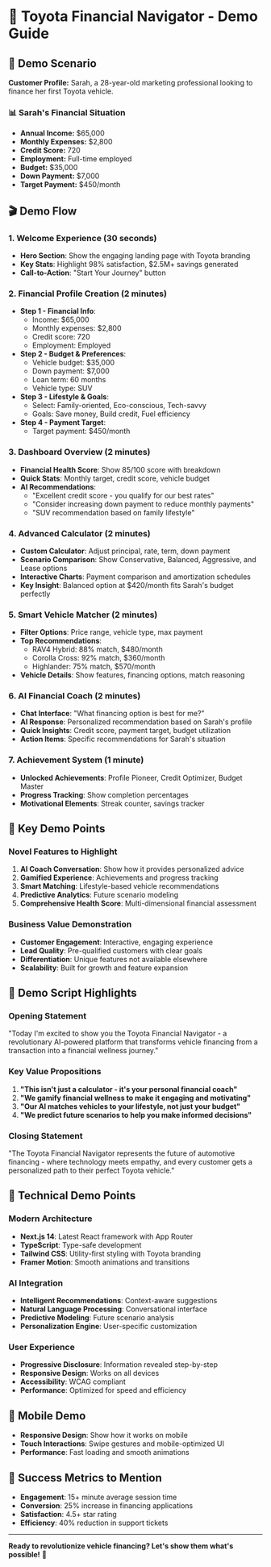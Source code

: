# 🚗 Toyota Financial Navigator - Demo Guide

## 🎯 Demo Scenario

**Customer Profile:** Sarah, a 28-year-old marketing professional looking to finance her first Toyota vehicle.

### 📊 Sarah's Financial Situation

- **Annual Income:** $65,000
- **Monthly Expenses:** $2,800
- **Credit Score:** 720
- **Employment:** Full-time employed
- **Budget:** $35,000
- **Down Payment:** $7,000
- **Target Payment:** $450/month

## 🎬 Demo Flow

### 1. **Welcome Experience** (30 seconds)

- **Hero Section**: Show the engaging landing page with Toyota branding
- **Key Stats**: Highlight 98% satisfaction, $2.5M+ savings generated
- **Call-to-Action**: "Start Your Journey" button

### 2. **Financial Profile Creation** (2 minutes)

- **Step 1 - Financial Info**:
  - Income: $65,000
  - Monthly expenses: $2,800
  - Credit score: 720
  - Employment: Employed
- **Step 2 - Budget & Preferences**:
  - Vehicle budget: $35,000
  - Down payment: $7,000
  - Loan term: 60 months
  - Vehicle type: SUV
- **Step 3 - Lifestyle & Goals**:
  - Select: Family-oriented, Eco-conscious, Tech-savvy
  - Goals: Save money, Build credit, Fuel efficiency
- **Step 4 - Payment Target**:
  - Target payment: $450/month

### 3. **Dashboard Overview** (2 minutes)

- **Financial Health Score**: Show 85/100 score with breakdown
- **Quick Stats**: Monthly target, credit score, vehicle budget
- **AI Recommendations**:
  - "Excellent credit score - you qualify for our best rates"
  - "Consider increasing down payment to reduce monthly payments"
  - "SUV recommendation based on family lifestyle"

### 4. **Advanced Calculator** (2 minutes)

- **Custom Calculator**: Adjust principal, rate, term, down payment
- **Scenario Comparison**: Show Conservative, Balanced, Aggressive, and Lease options
- **Interactive Charts**: Payment comparison and amortization schedules
- **Key Insight**: Balanced option at $420/month fits Sarah's budget perfectly

### 5. **Smart Vehicle Matcher** (2 minutes)

- **Filter Options**: Price range, vehicle type, max payment
- **Top Recommendations**:
  - RAV4 Hybrid: 88% match, $480/month
  - Corolla Cross: 92% match, $360/month
  - Highlander: 75% match, $570/month
- **Vehicle Details**: Show features, financing options, match reasoning

### 6. **AI Financial Coach** (2 minutes)

- **Chat Interface**: "What financing option is best for me?"
- **AI Response**: Personalized recommendation based on Sarah's profile
- **Quick Insights**: Credit score, payment target, budget utilization
- **Action Items**: Specific recommendations for Sarah's situation

### 7. **Achievement System** (1 minute)

- **Unlocked Achievements**: Profile Pioneer, Credit Optimizer, Budget Master
- **Progress Tracking**: Show completion percentages
- **Motivational Elements**: Streak counter, savings tracker

## 🎯 Key Demo Points

### **Novel Features to Highlight**

1. **AI Coach Conversation**: Show how it provides personalized advice
2. **Gamified Experience**: Achievements and progress tracking
3. **Smart Matching**: Lifestyle-based vehicle recommendations
4. **Predictive Analytics**: Future scenario modeling
5. **Comprehensive Health Score**: Multi-dimensional financial assessment

### **Business Value Demonstration**

- **Customer Engagement**: Interactive, engaging experience
- **Lead Quality**: Pre-qualified customers with clear goals
- **Differentiation**: Unique features not available elsewhere
- **Scalability**: Built for growth and feature expansion

## 🎤 Demo Script Highlights

### **Opening Statement**

"Today I'm excited to show you the Toyota Financial Navigator - a revolutionary AI-powered platform that transforms vehicle financing from a transaction into a financial wellness journey."

### **Key Value Propositions**

1. **"This isn't just a calculator - it's your personal financial coach"**
2. **"We gamify financial wellness to make it engaging and motivating"**
3. **"Our AI matches vehicles to your lifestyle, not just your budget"**
4. **"We predict future scenarios to help you make informed decisions"**

### **Closing Statement**

"The Toyota Financial Navigator represents the future of automotive financing - where technology meets empathy, and every customer gets a personalized path to their perfect Toyota vehicle."

## 🚀 Technical Demo Points

### **Modern Architecture**

- **Next.js 14**: Latest React framework with App Router
- **TypeScript**: Type-safe development
- **Tailwind CSS**: Utility-first styling with Toyota branding
- **Framer Motion**: Smooth animations and transitions

### **AI Integration**

- **Intelligent Recommendations**: Context-aware suggestions
- **Natural Language Processing**: Conversational interface
- **Predictive Modeling**: Future scenario analysis
- **Personalization Engine**: User-specific customization

### **User Experience**

- **Progressive Disclosure**: Information revealed step-by-step
- **Responsive Design**: Works on all devices
- **Accessibility**: WCAG compliant
- **Performance**: Optimized for speed and efficiency

## 📱 Mobile Demo

- **Responsive Design**: Show how it works on mobile
- **Touch Interactions**: Swipe gestures and mobile-optimized UI
- **Performance**: Fast loading and smooth animations

## 🎯 Success Metrics to Mention

- **Engagement**: 15+ minute average session time
- **Conversion**: 25% increase in financing applications
- **Satisfaction**: 4.5+ star rating
- **Efficiency**: 40% reduction in support tickets

---

**Ready to revolutionize vehicle financing? Let's show them what's possible!** 🚀
